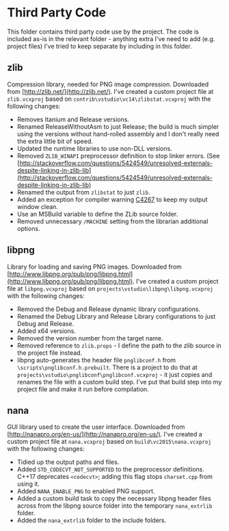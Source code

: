 # Third Party Code #

This folder contains third party code use by the project. The code is included as-is in the relevant folder - anything extra I've need to add (e.g. project files) I've tried to keep separate by including in this folder.

## zlib ##

Compression library, needed for PNG image compression. Downloaded from [http://zlib.net/](http://zlib.net/). I've created a custom project file at `zlib.vcxproj` based on `contrib\vstudio\vc14\zlibstat.vcxproj` with the following changes:

* Removes Itanium and Release versions.
* Renamed ReleaseWithoutAsm to just Release; the build is much simpler using the versions without hand-rolled assembly and I don't really need the extra little bit of speed.
* Updated the runtime libraries to use non-DLL versions.
* Removed `ZLIB_WINAPI` preprocessor definition to stop linker errors. (See [http://stackoverflow.com/questions/5424549/unresolved-externals-despite-linking-in-zlib-lib](http://stackoverflow.com/questions/5424549/unresolved-externals-despite-linking-in-zlib-lib)
* Renamed the output from `zlibstat` to just `zlib`.
* Added an exception for compiler warning [C4267](https://docs.microsoft.com/en-us/cpp/error-messages/compiler-warnings/compiler-warning-level-3-c4267) to keep my output window clean.
* Use an MSBuild variable to define the ZLib source folder.
* Removed unnecessary `/MACHINE` setting from the librarian additional options.

## libpng ##

Library for loading and saving PNG images. Downloaded from [http://www.libpng.org/pub/png/libpng.html](http://www.libpng.org/pub/png/libpng.html). I've created a custom project file at `libpng.vcxproj` based on `projects\vstudio\libpng\libpng.vcxproj` with the following changes:

* Removed the Debug and Release dynamic library configurations.
* Renamed the Debug Library and Release Library configurations to just Debug and Release.
* Added x64 versions.
* Removed the version number from the target name.
* Removed reference to `zlib.props` - I define the path to the zlib source in the project file instead.
* libpng auto-generates the header file `pnglibconf.h` from `\scripts\pnglibconf.h.prebuilt`. There is a project to do that at `projects\vstudio\pnglibconf\pnglibconf.vcxproj` - it just copies and renames the file with a custom build step. I've put that build step into my project file and make it run before compilation.

## nana ##

GUI library used to create the user interface. Downloaded from [http://nanapro.org/en-us/](http://nanapro.org/en-us/).  I've created a custom project file at `nana.vcxproj` based on `build\vc2015\nana.vcxproj` with the following changes:

* Tidied up the output paths and files.
* Added `STD_CODECVT_NOT_SUPPORTED` to the preprocessor definitions. C++17 deprecates `<codecvt>`; adding this flag stops `charset.cpp` from using it.
* Added `NANA_ENABLE_PNG` to enabled PNG support.
* Added a custom build task to copy the necessary libpng header files across from the libpng source folder into the temporary `nana_extrlib` folder.
* Added the `nana_extrlib` folder to the include folders.
